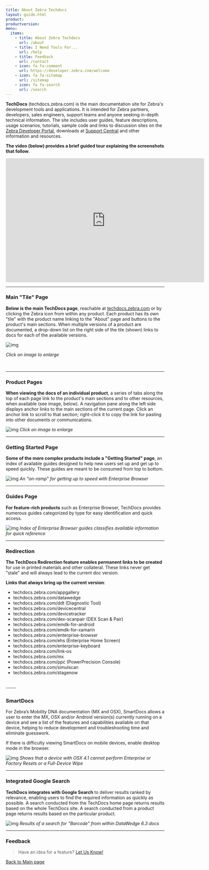 ```yaml
---
title: About Zebra Techdocs
layout: guide.html
product: 
productversion:
menu:
  items:
    - title: About Zebra Techdocs
      url: /about
    - title: I Need Tools For...
      url: /help
    - title: Feedback
      url: /contact
    - icon: fa fa-comment
      url: https://developer.zebra.com/welcome
    - icon: fa fa-sitemap
      url: /sitemap
    - icon: fa fa-search
      url: /search
---
```



**TechDocs** (techdocs.zebra.com) is the main documentation site for Zebra's development tools and applications. It is intended for Zebra partners, developers, sales engineers, support teams and anyone seeking in-depth technical information. The site includes user guides, feature descriptions, usage scenarios, tutorials, sample code and links to discussion sites on the [Zebra Developer Portal](https://developer.zebra.com/welcome), downloads at [Support Central](https://www.zebra.com/us/en/support-downloads.html) and other information and resources. 

**The video (below) provides a brief guided tour explaining the screenshots that follow**.   

<iframe width="630" height="394" src="https://www.useloom.com/embed/799bd5b86c414b7ca7409c5fc013f0ba" frameborder="0" allowfullscreen></iframe>

-----

### Main "Tile" Page
**Below is the main TechDocs page**, reachable at [techdocs.zebra.com](http://techdocs.zebra.com/) or by clicking the Zebra icon from within any product. Each product has its own "tile" with the product name linking to the "About" page and buttons to the product's main sections. When multiple versions of a product are documented, a drop-down list on the right side of the tile (shown) links to docs for each of the available versions. 

![img](techdocs_tilepage.png)

<p><i>Click on image to enlarge</i></p>
<br>
<!-- -->

-----

### Product Pages
**When viewing the docs of an individual product**, a series of tabs along the top of each page link to the product's main sections and to other resources, when available (see image, below). A navigation pane along the left side displays anchor links to the main sections of the current page. Click an anchor link to scroll to that section; right-click it to copy the link for pasting into other documents or communications.  

![img](product_page.png)
_Click on image to enlarge_
<br>
<!-- -->

-----

### Getting Started Page
**Some of the more complex products include a "Getting Started" page**, an index of available guides designed to help new users set up and get up to speed quickly. These guides are meant to be consumed from top to bottom. 

![img](getting_started.png)
_An "on-ramp" for getting up to speed with Enterprise Browser_ 
<br>
<!-- -->
-----

### Guides Page
**For feature-rich products** such as Enterprise Browser, TechDocs provides numerous guides categorized by type for easy identification and quick access. 

![img](guides.png)
_Index of Enterprise Browser guides classifies available information for quick reference_ 
<br>
<!-- -->
-----

### Redirection 
**The TechDocs Redirection feature enables permanent links to be created** for use in printed materials and other collateral. These links never get "stale" and will always lead to the current doc version. 

**Links that always bring up the current version**:

* techdocs.zebra.com/appgallery
* techdocs.zebra.com/datawedge
* techdocs.zebra.com/ddt (Diagnostic Tool)
* techdocs.zebra.com/devicecentral
* techdocs.zebra.com/devicetracker
* techdocs.zebra.com/dex-scanpair (DEX Scan & Pair)
* techdocs.zebra.com/emdk-for-android
* techdocs.zebra.com/emdk-for-xamarin
* techdocs.zebra.com/enterprise-browser
* techdocs.zebra.com/ehs (Enterprise Home Screen)
* techdocs.zebra.com/enterprise-keyboard
* techdocs.zebra.com/link-os
* techdocs.zebra.com/mx
* techdocs.zebra.com/ppc (PowerPrecision Console)
* techdocs.zebra.com/simulscan
* techdocs.zebra.com/stagenow

<br>
<!-- -->
-----

### SmartDocs 
For Zebra’s Mobility DNA documentation (MX and OSX), SmartDocs allows a user to enter the MX, OSX and/or Android version(s) currently running on a device and see a list of the features and capabilities available on that device, helping to reduce development and troubleshooting time and eliminate guesswork. 

If there is difficulty viewing SmartDocs on mobile devices, enable desktop mode in the browser. 

![img](smart_docs.png)
_Shows that a device with OSX 4.1 cannot perform Enterprise or Factory Resets or a Full-Device Wipe_ 
<br>
<!-- -->
-----

### Integrated Google Search
<!-- **TechDocs integrates with Google Search** to deliver results for any product (or the whole TechDocs site) ranked by relevance, enabling users to find the required information as quickly as possible. -->
**TechDocs integrates with Google Search** to deliver results ranked by relevance, enabling users to find the required information as quickly as possible. A search conducted from the TechDocs home page returns results based on the whole TechDocs site.  A search conducted from a product page returns results based on the particular product.

![img](google_results.png)
_Results of a search for "Barcode" from within DataWedge 6.3 docs_ 
<br>

<!-- -->
-----

### Feedback

> Have an idea for a feature? [Let Us Know!](../contact)

[Back to Main page](../)

